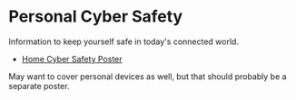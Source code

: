 # Personal Cyber Safety

Information to keep yourself safe in today's connected world.

* [Home Cyber Safety Poster](home-cyber-safety-poster.md)

May want to cover personal devices as well, but that should probably be a separate poster.
